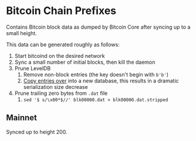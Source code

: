 Bitcoin Chain Prefixes
======================

Contains Bitcoin block data as dumped by Bitcoin Core after syncing up to a small height.

This data can be generated roughly as follows:
 1. Start bitcoind on the desired network
 1. Sync a small number of initial blocks, then kill the daemon
 1. Prune LevelDB
    1. Remove non-block entries (the key doesn't begin with `b'b'`)
    1. [Copy entries over](https://github.com/wbolster/plyvel/issues/153#issuecomment-1669387180) into a new database, this results in a dramatic serialization size decrease
 1. Prune trailing zero bytes from `.dat` file
    1. `sed '$ s/\x00*$//' blk00000.dat > blk00000.dat.stripped`

## Mainnet

Synced up to height 200.
